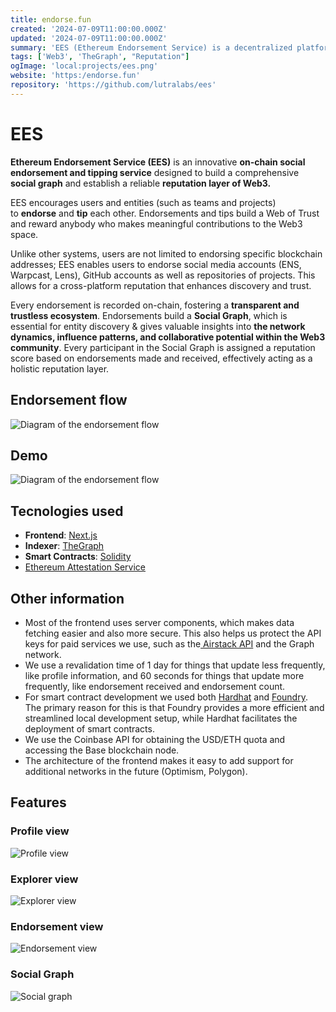 ```yaml
---
title: endorse.fun
created: '2024-07-09T11:00:00.000Z'
updated: '2024-07-09T11:00:00.000Z'
summary: 'EES (Ethereum Endorsement Service) is a decentralized platform empowering users to endorse and financially support one another, fostering a transparent social graph and reputation system.'
tags: ['Web3', 'TheGraph', "Reputation"]
ogImage: 'local:projects/ees.png'
website: 'https:/endorse.fun'
repository: 'https://github.com/lutralabs/ees'
---
```


# EES

**Ethereum Endorsement Service (EES)** is an innovative **on-chain social endorsement and tipping service** designed to build a comprehensive **social graph** and establish a reliable **reputation layer of Web3.**

EES encourages users and entities (such as teams and projects) to **endorse** and **tip** each other. Endorsements and tips build a Web of Trust and reward anybody who makes meaningful contributions to the Web3 space.

Unlike other systems, users are not limited to endorsing specific blockchain addresses; EES enables users to endorse social media accounts (ENS, Warpcast, Lens), GitHub accounts as well as repositories of projects. This allows for a cross-platform reputation that enhances discovery and trust.

Every endorsement is recorded on-chain, fostering a **transparent and trustless ecosystem**. Endorsements build a **Social Graph**, which is essential for entity discovery & gives valuable insights into **the network dynamics, influence patterns, and collaborative potential within the Web3 community**. Every participant in the Social Graph is assigned a reputation score based on endorsements made and received, effectively acting as a holistic reputation layer.

## Endorsement flow

![Diagram of the endorsement flow](/images/ees/ees-flow.png)

## Demo

![Diagram of the endorsement flow](/images/ees/ees-demo.gif)

## Tecnologies used

- **Frontend**: [Next.js](https://nextjs.org/)
- **Indexer**: [TheGraph](https://thegraph.com/)
- **Smart Contracts**: [Solidity](https://soliditylang.org)
- [Ethereum Attestation Service](https://attest.org/)

## Other information

- Most of the frontend uses server components, which makes data fetching easier and also more secure. This also helps us protect the API keys for paid services we use, such as the[ Airstack API](https://airstack.xyz/) and the Graph network.  
- We use a revalidation time of 1 day for things that update less frequently, like profile information, and 60 seconds for things that update more frequently, like endorsement received and endorsement count.
- For smart contract development we used both [Hardhat](https://hardhat.org/) and [Foundry](https://github.com/foundry-rs/foundry). The primary reason for this is that Foundry provides a more efficient and streamlined local development setup, while Hardhat facilitates the deployment of smart contracts.
- We use the Coinbase API for obtaining the USD/ETH quota and accessing the Base blockchain node.
- The architecture of the frontend makes it easy to add support for additional networks in the future (Optimism, Polygon).

## Features

### Profile view

![Profile view](/images/ees/ees-profile.png)

### Explorer view

![Explorer view](/images/ees/ees-explorer.png)

### Endorsement view

![Endorsement view](/images/ees/ees-endorsement.png)

### Social Graph

![Social graph](/images/ees/ees-social-graph.png)
